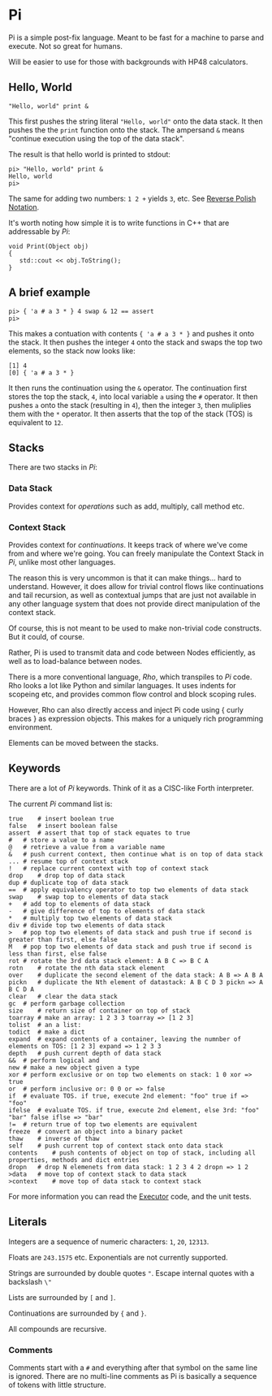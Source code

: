 # Pi

Pi is a simple post-fix language. Meant to be fast for a machine to parse and execute. Not so great for humans.

Will be easier to use for those with backgrounds with HP48 calculators.

## Hello, World

`"Hello, world" print &`

This first pushes the string literal `"Hello, world"` onto the data stack. It then pushes the the `print` function onto the stack. The ampersand `&` means "continue execution using the top of the data stack".

The result is that hello world is printed to stdout:

```
pi> "Hello, world" print &
Hello, world
pi>
```

The same for adding two numbers: `1 2 +` yields `3`, etc. See [Reverse Polish Notation](https://en.wikipedia.org/wiki/Reverse_Polish_notation).

It's worth noting how simple it is to write functions in C++ that are addressable by _Pi_:

```
void Print(Object obj)
{
   std::cout << obj.ToString();
}
```

## A brief example
```
pi> { 'a # a 3 * } 4 swap & 12 == assert
pi>
```

This makes a contuation with contents `{ 'a # a 3 * }` and pushes it onto the stack. It then pushes the integer `4` onto the stack and swaps the top two elements, so the stack now looks like:

```
[1] 4
[0] { 'a # a 3 * }
```

It then runs the continuation using the `&` operator. The continuation first stores the top the stack, `4`, into local variable `a` using the `#` operator. It then pushes `a` onto the stack (resulting in `4`), then the integer `3`, then muliplies them with the `*` operator. It then asserts that the top of the stack (TOS) is equivalent to `12`.

## Stacks
There are two stacks in _Pi_:

### Data Stack
Provides context for *operations* such as add, multiply, call method etc.

### Context Stack
Provides context for *continuations*. It keeps track of where we've come from and where we're going. You can freely manipulate the Context Stack in _Pi_, unlike most other languages.

The reason this is very uncommon is that it can make things... hard to understand. However, it does allow for trivial control flows like continuations and tail recursion, as well as contextual jumps that are just not available in any other language system that does not provide direct manipulation of the context stack.

Of course, this is not meant to be used to make non-trivial code constructs. But it could, of course.

Rather, Pi is used to transmit data and code between Nodes efficiently, as well as to load-balance between nodes. 

There is a more conventional language, _Rho_, which transpiles to _Pi_ code. Rho looks a lot like Python and similar languages. It uses indents for scopeing etc, and provides common flow control and block scoping rules.

However, Rho can also directly access and inject Pi code using { curly braces } as expression objects. This makes for a uniquely rich programming environment.

Elements can be moved between the stacks.

## Keywords
There are a lot of _Pi_ keywords. Think of it as a CISC-like Forth interpreter.

The current _Pi_ command list is:

```
true	# insert boolean true
false	# insert boolean false
assert	# assert that top of stack equates to true
#	# store a value to a name
@	# retrieve a value from a variable name
&	# push current context, then continue what is on top of data stack
...	# resume top of context stack
!	# replace current context with top of context stack
drop	# drop top of data stack
dup	# duplicate top of data stack
==	# apply equivalency operator to top two elements of data stack
swap	# swap top to elements of data stack
+	# add top to elements of data stack
-	# give difference of top to elements of data stack
*	# multiply top two elements of data stack
div	# divide top two elements of data stack
>	# pop top two elements of data stack and push true if second is greater than first, else false
M	# pop top two elements of data stack and push true if second is less than first, else false
rot	# rotate the 3rd data stack element: A B C => B C A
rotn	# rotate the nth data stack element
over	# duplicate the second element of the data stack: A B => A B A
pickn	# duplicate the Nth element of datastack: A B C D 3 pickn => A B C D A
clear	# clear the data stack
gc	# perform garbage collection
size	# return size of container on top of stack
toarray	# make an array: 1 2 3 3 toarray => [1 2 3]
tolist	# an a list: 
todict	# make a dict
expand	# expand contents of a container, leaving the numnber of elements on TOS: [1 2 3] expand => 1 2 3 3
depth	# push current depth of data stack
&&	# perform logical and
new	# make a new object given a type 
xor	# perform exclusive or on top two elements on stack: 1 0 xor => true
or	# perform inclusive or: 0 0 or => false
if	# evaluate TOS. if true, execute 2nd element: "foo" true if => "foo"
ifelse	# evaluate TOS. if true, execute 2nd element, else 3rd: "foo" "bar" false iflse => "bar"
!=	# return true of top two elements are equivalent
freeze	# convert an object into a binary packet
thaw	# inverse of thaw
self	# push current top of context stack onto data stack
contents	# push contents of object on top of stack, including all properties, methods and dict entries
dropn	# drop N elemenets from data stack: 1 2 3 4 2 dropn => 1 2
>data   # move top of context stack to data stack
>context    # move top of data stack to context stack
```

For more information you can read the [Executor](/Source/Library/Executor/Source/Executor.cpp) code, and the unit tests.

## Literals

Integers are a sequence of numeric characters: `1`, `20`, `12313`.

Floats are `243.1575` etc. Exponentials are not currently supported.

Strings are surrounded by double quotes `"`. Escape internal quotes with a backslash `\"`

Lists are surrounded by `[` and `]`.

Continuations are surrounded by `{` and `}`.

All compounds are recursive.

### Comments
Comments start with a `#` and everything after that symbol on the same line is ignored. There are no multi-line 
comments as Pi is basically a sequence of tokens with little structure.

